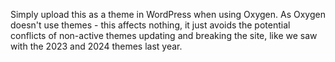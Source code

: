 Simply upload this as a theme in WordPress when using Oxygen. 
As Oxygen doesn't use themes - this affects nothing, it just avoids the potential conflicts of non-active themes updating and breaking the site, like we saw with the 2023 and 2024 themes last year.
